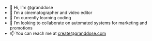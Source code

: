 - 👋 Hi, I’m @granddose
- 👀 I’m a cinematographer and video editor
- 🌱 I’m currently learning coding
- 💞️ I’m looking to collaborate on automated systems for marketing and promotions
- 📫 You can reach me at create@granddose.com

<!---
granddose/granddose is a ✨ special ✨ repository because its `README.md` (this file) appears on your GitHub profile.
You can click the Preview link to take a look at your changes.
--->

